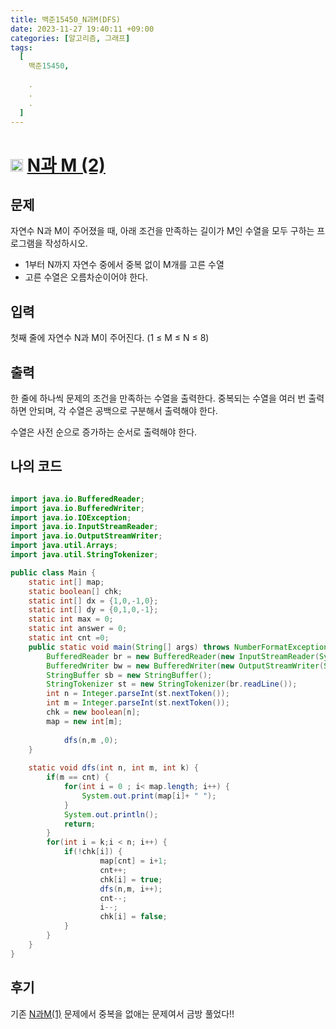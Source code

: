 ```yaml
---
title: 백준15450_N과M(DFS)
date: 2023-11-27 19:40:11 +09:00
categories: [알고리즘, 그래프]
tags:
  [
    백준15450,
    
    .
    .
    .
  ]
---
```

# <img width="20px"  src="https://d2gd6pc034wcta.cloudfront.net/tier/8.svg" class="solvedac-tier"> [N과 M (2)](https://www.acmicpc.net/problem/15650) 


## 문제
<p>자연수 N과 M이 주어졌을 때, 아래 조건을 만족하는 길이가 M인 수열을 모두 구하는 프로그램을 작성하시오.</p>

<ul>
	<li>1부터 N까지 자연수 중에서 중복 없이 M개를 고른 수열</li>
	<li>고른 수열은 오름차순이어야 한다.</li>
</ul>

## 입력
<p>첫째 줄에 자연수 N과 M이 주어진다. (1 ≤ M ≤ N ≤ 8)</p>

## 출력
<p>한 줄에 하나씩 문제의 조건을 만족하는 수열을 출력한다. 중복되는 수열을 여러 번 출력하면 안되며, 각 수열은 공백으로 구분해서 출력해야 한다.</p>

<p>수열은 사전 순으로 증가하는 순서로 출력해야 한다.</p>

## 나의 코드

```java

import java.io.BufferedReader;
import java.io.BufferedWriter;
import java.io.IOException;
import java.io.InputStreamReader;
import java.io.OutputStreamWriter;
import java.util.Arrays;
import java.util.StringTokenizer;

public class Main {
	static int[] map;
	static boolean[] chk;
	static int[] dx = {1,0,-1,0};
	static int[] dy = {0,1,0,-1};
	static int max = 0;
	static int answer = 0;
	static int cnt =0;
	public static void main(String[] args) throws NumberFormatException, IOException {
		BufferedReader br = new BufferedReader(new InputStreamReader(System.in));
		BufferedWriter bw = new BufferedWriter(new OutputStreamWriter(System.out));
		StringBuffer sb = new StringBuffer();
		StringTokenizer st = new StringTokenizer(br.readLine());
		int n = Integer.parseInt(st.nextToken());
		int m = Integer.parseInt(st.nextToken());
		chk = new boolean[n];
		map = new int[m];
		
			dfs(n,m ,0);
	}
	
	static void dfs(int n, int m, int k) {
		if(m == cnt) {
			for(int i = 0 ; i< map.length; i++) {
				System.out.print(map[i]+ " ");
			}
			System.out.println();
			return;
		}
		for(int i = k;i < n; i++) {
			if(!chk[i]) {
					map[cnt] = i+1;
					cnt++;
					chk[i] = true;
					dfs(n,m, i++);
					cnt--;
					i--;
					chk[i] = false;
			}
		}
	}
}
```

## 후기
기존 [N과M(1)](../NM(1)) 문제에서 중복을 없애는 문제여서 금방 풀었다!! 